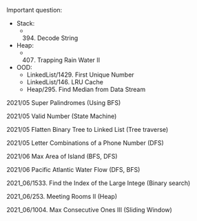 Important question:
- Stack:
  - 394. Decode String
- Heap:
  - 407. Trapping Rain Water II
- OOD:
  - LinkedList/1429. First Unique Number
  - LinkedList/146. LRU Cache
  - Heap/295. Find Median from Data Stream




2021/05 Super Palindromes (Using BFS)

2021/05 Valid Number (State Machine)

2021/05 Flatten Binary Tree to Linked List (Tree traverse)

2021/05 Letter Combinations of a Phone Number (DFS)

2021/06 Max Area of Island (BFS, DFS)

2021/06 Pacific Atlantic Water Flow (DFS, BFS)

2021_06/1533. Find the Index of the Large Intege (Binary search)

2021_06/253. Meeting Rooms II (Heap)

2021_06/1004. Max Consecutive Ones III (Sliding Window)
